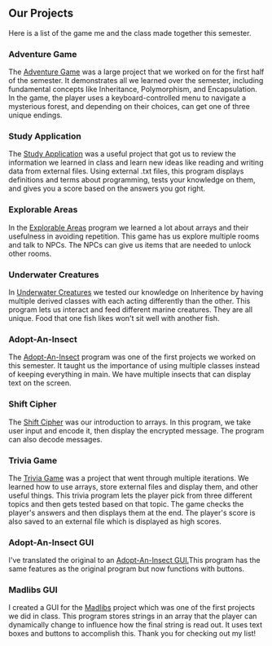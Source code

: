 ## Our Projects
Here is a list of the game me and the class made together this semester.


### Adventure Game

The [Adventure Game](https://github.com/TJCampo/githubPortfolio/commit/2653adfb50882214a3a0f7363e3535551fbf012a) was a large project that we worked on for the first half of the semester. It demonstrates all we learned over the semester, including fundamental concepts like Inheritance, Polymorphism, and Encapsulation. In the game, the player uses a keyboard-controlled menu to navigate a mysterious forest, and depending on their choices, can get one of three unique endings. 

### Study Application 

The [Study Application](https://github.com/TJCampo/githubPortfolio/commit/2880cd4cd0c86db2c71070b6b8763515275e594f) was a useful project that got us to review the information we learned in class and learn new ideas like reading and writing data from external files. Using external .txt files, this program displays definitions and terms about programming, tests your knowledge on them, and gives you a score based on the answers you got right. 

### Explorable Areas

In the [Explorable Areas](https://github.com/TJCampo/githubPortfolio/commit/171722a5144e6eed53d3cbd6bc53d9d7daf63877) program we learned a lot about arrays and their usefulness in avoiding repetition. This game has us explore multiple rooms and talk to NPCs. The NPCs can give us items that are needed to unlock other rooms. 

### Underwater Creatures

In [Underwater Creatures](https://github.com/TJCampo/githubPortfolio/commit/1aa87bc241807f5a6e9913fa414b04df3e1858a7) we tested our knowledge on Inheritence by having multiple derived classes with each acting differently than the other. This program lets us interact and feed different marine creatures. They are all unique. Food that one fish likes won't sit well with another fish.

### Adopt-An-Insect

The [Adopt-An-Insect](https://github.com/TJCampo/githubPortfolio/commit/48c826a790bff29067c6ea32c36a0e188a99a2fa) program was one of the first projects we worked on this semester. It taught us the importance of using multiple classes instead of keeping everything in main. We have multiple insects that can display text on the screen. 

### Shift Cipher

The [Shift Cipher](https://github.com/TJCampo/githubPortfolio/commit/3cf772735f635bb093948ecaf4428ec9f09bac73) was our introduction to arrays. In this program, we take user input and encode it, then display the encrypted message. The program can also decode messages. 

### Trivia Game

The [Trivia Game](https://github.com/TJCampo/githubPortfolio/commit/aad7b225f22a3649cb64809f6c98e6a8cd2288ae) was a project that went through multiple iterations. We learned how to use arrays, store external files and display them, and other useful things. This trivia program lets the player pick from three different topics and then gets tested based on that topic. The game checks the player's answers and then displays them at the end. The player's score is also saved to an external file which is displayed as high scores. 

### Adopt-An-Insect GUI

I've translated the original to an [Adopt-An-Insect GUI.](https://github.com/TJCampo/githubPortfolio/commit/c80dd9b309c8d6cadb2d0a57b27b2f434dc24f44)This program has the same features as the original program but now functions with buttons.

### Madlibs GUI

I created a GUI for the [Madlibs](https://github.com/TJCampo/githubPortfolio/commit/b88ed41bcf6c952874278d8dc27db585b9dc4371) project which was one of the first projects we did in class. This program stores strings in an array that the player can dynamically change to influence how the final string is read out. It uses text boxes and buttons to accomplish this. 
Thank you for checking out my list!
